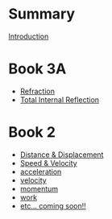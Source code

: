 # Summary

[Introduction](Introduction.md)
# Book 3A
- [Refraction](book3a/refraction.md)
- [Total Internal Reflection](book3a/tir.md)

# Book 2
- [Distance & Displacement](book2/distance_displacement.md)
- [Speed & Velocity](book2/speed_velocity.md)
- [acceleration]()
- [velocity]()
- [momentum]()
- [work]()
- [etc... coming soon!!]()

